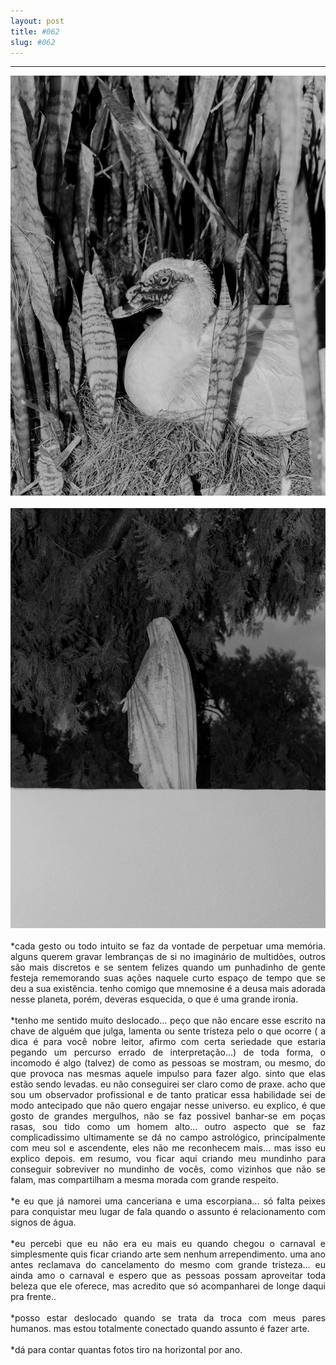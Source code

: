 ```yaml
---
layout: post
title: #062
slug: #062
---
```

---
<p class="description" style="text-align: justify;">
<img src="/assets/danilo-luna-snapshots-41.jpg" />
  <br>
  <br>
<img src="/assets/danilo-luna-snapshots-36.jpg" />
  <br>
  <br>
*cada gesto ou todo intuito se faz da vontade de perpetuar uma memória. alguns querem gravar lembranças de si no imaginário de multidões, outros são mais discretos e se sentem felizes quando um punhadinho de gente festeja rememorando suas ações naquele curto espaço de tempo que se deu a sua existência. tenho comigo que mnemosine é a deusa mais adorada nesse planeta, porém, deveras esquecida, o que é uma grande ironia. 
<br>
  <br>
*tenho me sentido muito deslocado... peço que não encare esse escrito na chave de alguém que julga, lamenta ou sente tristeza pelo o que ocorre ( a dica é para você nobre leitor, afirmo com certa seriedade que estaria pegando um percurso errado de interpretação...) de toda forma, o incomodo é algo (talvez) de como as pessoas se mostram, ou mesmo, do que provoca nas mesmas aquele impulso para fazer algo. sinto que elas estão sendo levadas. eu não conseguirei ser claro como de praxe. acho que sou um observador profissional e de tanto praticar essa habilidade sei de modo antecipado que não quero engajar nesse universo. eu explico, é que gosto de grandes mergulhos, não se faz possivel banhar-se em poças rasas, sou tido como um homem alto... outro aspecto que se faz complicadissimo ultimamente se dá no campo astrológico, principalmente com meu sol e ascendente, eles não me reconhecem mais... mas isso eu explico depois. em resumo, vou ficar aqui criando meu mundinho para conseguir sobreviver no mundinho de vocês, como vizinhos que não se falam, mas compartilham a mesma morada com grande respeito.
<br>
  <br>
*e eu que já namorei uma canceriana e uma escorpiana... só falta peixes para conquistar meu lugar de fala quando o assunto é relacionamento com signos de água.
<br>
  <br>
*eu percebi que eu não era eu mais eu quando chegou o carnaval e simplesmente quis ficar criando arte sem nenhum arrependimento. uma ano antes reclamava do cancelamento do mesmo com grande tristeza... eu ainda amo o carnaval e espero que as pessoas possam aproveitar toda beleza que ele oferece, mas acredito que só acompanharei de longe daqui pra frente..
<br>
  <br>
*posso estar deslocado quando se trata da troca com meus pares humanos. mas estou totalmente conectado quando assunto é fazer arte.
<br>
  <br>
*dá para contar quantas fotos tiro na horizontal por ano.
<br>
  <br>
